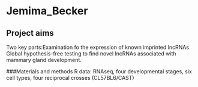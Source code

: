 # Jemima_Becker

## Project aims
Two key parts:Examination fo the expression of known imprinted lncRNAs
Global hypothesis-free testing to find novel lncRNAs associated with mammary gland development.

###Materials and methods
R
data: RNAseq, four developmental stages, six cell types, four reciprocal crosses (CL57BL6/CAST)
